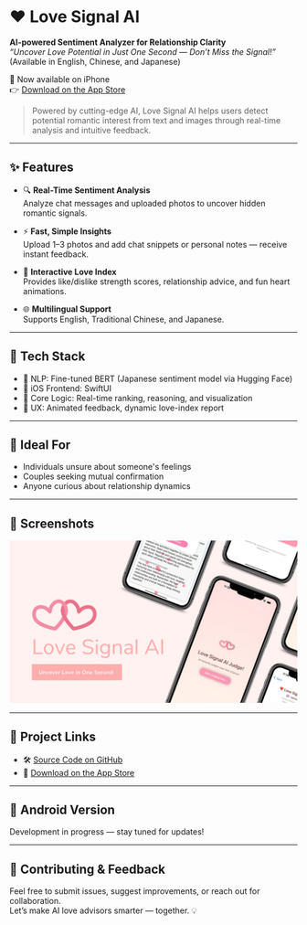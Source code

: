 # ❤️ Love Signal AI

**AI-powered Sentiment Analyzer for Relationship Clarity**  
_“Uncover Love Potential in Just One Second — Don’t Miss the Signal!”_  
(Available in English, Chinese, and Japanese)

📱 Now available on iPhone  
👉 [Download on the App Store](https://apps.apple.com/us/app/love-signal-ai-detection-app/id6744615409)

> Powered by cutting-edge AI, Love Signal AI helps users detect potential romantic interest from text and images through real-time analysis and intuitive feedback.

---

## ✨ Features

- 🔍 **Real-Time Sentiment Analysis**  
  Analyze chat messages and uploaded photos to uncover hidden romantic signals.

- ⚡ **Fast, Simple Insights**  
  Upload 1–3 photos and add chat snippets or personal notes — receive instant feedback.

- 💌 **Interactive Love Index**  
  Provides like/dislike strength scores, relationship advice, and fun heart animations.

- 🌐 **Multilingual Support**  
  Supports English, Traditional Chinese, and Japanese.

---

## 🔧 Tech Stack

- 🤖 NLP: Fine-tuned BERT (Japanese sentiment model via Hugging Face)
- 🧩 iOS Frontend: SwiftUI  
- 🧠 Core Logic: Real-time ranking, reasoning, and visualization  
- 🎨 UX: Animated feedback, dynamic love-index report

---

## 🎯 Ideal For

- Individuals unsure about someone's feelings  
- Couples seeking mutual confirmation  
- Anyone curious about relationship dynamics

---

## 📸 Screenshots

![App Intro Screenshot](assets/Myakuari%20app%20intro.png)

---

## 📂 Project Links

- 🛠 [Source Code on GitHub](https://github.com/changch223/love-signal-ai)  
- 📱 [Download on the App Store](https://apps.apple.com/us/app/love-signal-ai-detection-app/id6744615409)

---

## 🚧 Android Version

Development in progress — stay tuned for updates!

---

## 🙌 Contributing & Feedback

Feel free to submit issues, suggest improvements, or reach out for collaboration.  
Let’s make AI love advisors smarter — together. 💡

